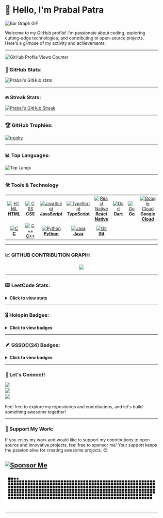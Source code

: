# 👋 Hello, I'm Prabal Patra

![Bar Graph GIF](https://user-images.githubusercontent.com/74038190/212284100-561aa473-3905-4a80-b561-0d28506553ee.gif)

Welcome to my GitHub profile! I'm passionate about coding, exploring cutting-edge technologies, and contributing to open-source projects. Here's a glimpse of my activity and achievements:

---

![GitHub Profile Views Counter](https://komarev.com/ghpvc/?username=AlienX5499)

### 🚀 GitHub Stats:
![Prabal's GitHub stats](https://github-readme-stats.vercel.app/api?username=AlienX5499&show=reviews,discussions_started,discussions_answered,prs_merged,prs_merged_percentage_icons=true&theme=radical)

---

### 🔥 Streak Stats:
[![Prabal's GitHub Streak](https://streak-stats.demolab.com?user=AlienX5499&theme=radical)](https://git.io/streak-stats)

---

### 🏆 GitHub Trophies:
[![trophy](https://github-profile-trophy.vercel.app/?username=AlienX5499&theme=radical)](https://github.com/ryo-ma/github-profile-trophy)

---

### 📊 Top Languages:
![Top Langs](https://github-readme-stats.vercel.app/api/top-langs/?username=AlieNX5499&layout=compact&theme=radical)

---


### 🛠️ Tools & Technology
<table align="center" class="table table-dark">
  <tr>
    <td align="center" width="90">
      <a href="https://developer.mozilla.org/en-US/docs/Web/HTML">
        <img src="https://go-skill-icons.vercel.app/api/icons?i=html" alt="HTML" width="55" height="55" />
        <br><b>HTML</b>
      </a>
    </td>
    <td align="center" width="90">
      <a href="https://developer.mozilla.org/en-US/docs/Web/CSS">
        <img src="https://go-skill-icons.vercel.app/api/icons?i=css" alt="CSS" width="55" height="55" />
        <br><b>CSS</b>
      </a>
    </td>
    <td align="center" width="90">
      <a href="https://developer.mozilla.org/en-US/docs/Web/JavaScript">
        <img src="https://go-skill-icons.vercel.app/api/icons?i=javascript" alt="JavaScript" width="55" height="55" />
        <br><b>JavaScript</b>
      </a>
    </td>
    <td align="center" width="90">
      <a href="https://www.typescriptlang.org/">
        <img src="https://go-skill-icons.vercel.app/api/icons?i=typescript" alt="TypeScript" width="55" height="55" />
        <br><b>TypeScript</b>
      </a>
    </td>
    <td align="center" width="90">
      <a href="https://reactnative.dev/">
        <img src="https://go-skill-icons.vercel.app/api/icons?i=reactnative" alt="React Native" width="55" height="55" />
        <br><b>React Native</b>
      </a>
    </td>
    <td align="center" width="90">
      <a href="https://dart.dev/">
        <img src="https://go-skill-icons.vercel.app/api/icons?i=dart" alt="Dart" width="55" height="55" />
        <br><b>Dart</b>
      </a>
    </td>
    <td align="center" width="90">
      <a href="https://go.dev/">
        <img src="https://go-skill-icons.vercel.app/api/icons?i=go" alt="Go" width="55" height="55" />
        <br><b>Go</b>
      </a>
    </td>
    <td align="center" width="90">
      <a href="https://cloud.google.com/">
        <img src="https://go-skill-icons.vercel.app/api/icons?i=googlecloud" alt="Google Cloud" width="55" height="55" />
        <br><b>Google Cloud</b>
      </a>
    </td>
  </tr>

  <tr>
    <td align="center" width="90">
      <a href="https://en.cppreference.com/w/c">
        <img src="https://go-skill-icons.vercel.app/api/icons?i=c" alt="C" width="55" height="55" />
        <br><b>C</b>
      </a>
    </td>
    <td align="center" width="90">
      <a href="https://en.cppreference.com/w/cpp">
        <img src="https://go-skill-icons.vercel.app/api/icons?i=cpp" alt="C++" width="55" height="55" />
        <br><b>C++</b>
      </a>
    </td>
    <td align="center" width="90">
      <a href="https://www.python.org/">
        <img src="https://go-skill-icons.vercel.app/api/icons?i=python" alt="Python" width="55" height="55" />
        <br><b>Python</b>
      </a>
    </td>
    <td align="center" width="90">
      <a href="https://www.java.com/">
        <img src="https://go-skill-icons.vercel.app/api/icons?i=java" alt="Java" width="55" height="55" />
        <br><b>Java</b>
      </a>
    </td>
    <td align="center" width="90">
      <a href="https://git-scm.com/">
        <img src="https://go-skill-icons.vercel.app/api/icons?i=git" alt="Git" width="55" height="55" />
        <br><b>Git</b>
      </a>
    </td>
  </tr>
</table>

---

### 📈 GITHUB CONTRIBUTION GRAPH:
<div align="center">
  <img src="https://github-readme-activity-graph.vercel.app/graph?username=AlienX5499&theme=synthwave-84&true&hide_border=true" />
</div>


---
### ⌨️ LeetCode Stats:
<details>
 <summary><b>Click to view stats</b></summary><br>
  <p align="center">
    <a href="https://leetcode.com/AlienX99/" target="_blank"><img align="center" src="https://assets.leetcode.com/static_assets/marketing/2024-50.gif" alt="jyot" height="100" width="100" /></a>
    <a href="https://leetcode.com/AlienX99/" target="_blank"><img align="center" src="https://leetcode.com/static/images/badges/2024/gif/2024-12.gif" alt="jyot" height="100" width="100" /></a>
  </p>
  <p align="center">
    <img  align=top flex-grow=1 src="https://leetcard.jacoblin.cool/AlienX99?theme=radical&font=Nunito&ext=heatmap" />  
  </p>
</details>

---

### 🎖️ Holopin Badges:
<details>
 <summary><b>Click to view badges</b></summary><br>
<div style='display:flex; align-items:center; gap: 10px;' align='center'>
  <a href="https://holopin.io/@AlienX5499">
    <img src="https://holopin.me/AlienX5499" />
  </a>
</div>
</details>

---

### 🪶 GSSOC(24) Badges:
<details>
 <summary><b>Click to view badges</b></summary><br>
<div style='display:flex; align-items:center; gap: 10px;' align='center'>
<!--   <a href="https://gssoc.girlscript.tech/leaderboard?year=2024Extd&username=AlienX5499"> -->
    <img src="https://raw.githubusercontent.com/GSSoC24/Postman-Challenge/main/docs/assets/Postman%20White.png" width="100px" height="100px" />
    <img src="https://raw.githubusercontent.com/GSSoC24/Postman-Challenge/main/docs/assets/1.png" width="100px" height="100px" />
    <img src="https://raw.githubusercontent.com/GSSoC24/Postman-Challenge/main/docs/assets/2.png" width="100px" height="100px" />
    <img src="https://raw.githubusercontent.com/GSSoC24/Postman-Challenge/main/docs/assets/3.png" width="100px" height="100px" />
    <img src="https://raw.githubusercontent.com/GSSoC24/Postman-Challenge/main/docs/assets/4.png" width="100px" height="100px" />
    <img src="https://raw.githubusercontent.com/GSSoC24/Postman-Challenge/main/docs/assets/5.png" width="100px" height="100px" />
    <img src="https://raw.githubusercontent.com/GSSoC24/Hack-Web3Conf/refs/heads/main/assets/Hack-Web3Conf%202024%20Badge%20(2).png" width="100px" height="100px" />
  </a>
</div>
</details>

---

### 🌟 Let's Connect!
<div>
  <a href="https://x.com/AlienX5499" target="_blank">
    <img src="https://img.shields.io/badge/-X-%231DA1F2?style=for-the-badge&logo=x&logoColor=black" target="_blank">
  </a>
</div>

<div>
  <a href="https://github.com/AlienX5499" target="_blank">
    <img src="https://img.shields.io/badge/-GitHub-%23181717?style=for-the-badge&logo=github&logoColor=white" target="_blank">
  </a>
</div>

<div>
  <a href="https://www.linkedin.com/in/prabalpatra5499" target="_blank">
    <img src="https://img.shields.io/badge/-LinkedIn-%230077B5?style=for-the-badge&logo=linkedin&logoColor=white" target="_blank">
  </a>
</div>


Feel free to explore my repositories and contributions, and let's build something awesome together!

---

### 💖 Support My Work:
If you enjoy my work and would like to support my contributions to open source and innovative projects, feel free to sponsor me! Your support keeps the passion alive for creating awesome projects. 😊  

[![Sponsor Me](https://img.shields.io/badge/Sponsor%20Me-%23EA4AAA?style=for-the-badge&logo=github-sponsors&logoColor=white)](https://github.com/sponsors/AlienX5499)
---

<picture>
  <source media="(prefers-color-scheme: dark)" srcset="dist/github-snake-dark.svg" />
  <img alt="github-snake" src="dist/github-snake.svg" />
</picture>


---

<!---
AlienX5499/AlienX5499 is a ✨ special ✨ repository because its `README.md` (this file) appears on your GitHub profile.
You can click the Preview link to take a look at your changes.
--->
